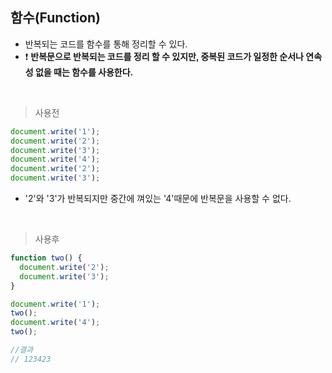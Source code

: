 ## 함수(Function)
- 반복되는 코드를 함수를 통해 정리할 수 있다.
- ❗ **반복문으로 반복되는 코드를 정리 할 수 있지만, 중복된 코드가 일정한 순서나 연속성 없을 때는 함수를 사용한다.**

<br>

> 사용전
```javascript
document.write('1');
document.write('2');
document.write('3');
document.write('4');
document.write('2');
document.write('3');

```
- '2'와 '3'가 반복되지만 중간에 껴있는 '4'때문에 반복문을 사용할 수 없다.

<br>

> 사용후
```javascript
function two() {
  document.write('2');
  document.write('3');
}

document.write('1');
two();
document.write('4');
two();

//결과
// 123423

```

